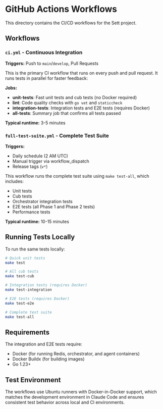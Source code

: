 # GitHub Actions Workflows

This directory contains the CI/CD workflows for the Sett project.

## Workflows

### `ci.yml` - Continuous Integration

**Triggers:** Push to `main`/`develop`, Pull Requests

This is the primary CI workflow that runs on every push and pull request. It runs tests in parallel for faster feedback:

**Jobs:**
- **unit-tests**: Fast unit tests and cub tests (no Docker required)
- **lint**: Code quality checks with `go vet` and `staticcheck`
- **integration-tests**: Integration tests and E2E tests (requires Docker)
- **all-tests**: Summary job that confirms all tests passed

**Typical runtime:** 3-5 minutes

### `full-test-suite.yml` - Complete Test Suite

**Triggers:**
- Daily schedule (2 AM UTC)
- Manual trigger via workflow_dispatch
- Release tags (`v*`)

This workflow runs the complete test suite using `make test-all`, which includes:
- Unit tests
- Cub tests
- Orchestrator integration tests
- E2E tests (all Phase 1 and Phase 2 tests)
- Performance tests

**Typical runtime:** 10-15 minutes

## Running Tests Locally

To run the same tests locally:

```bash
# Quick unit tests
make test

# All cub tests
make test-cub

# Integration tests (requires Docker)
make test-integration

# E2E tests (requires Docker)
make test-e2e

# Complete test suite
make test-all
```

## Requirements

The integration and E2E tests require:
- Docker (for running Redis, orchestrator, and agent containers)
- Docker Buildx (for building images)
- Go 1.23+

## Test Environment

The workflows use Ubuntu runners with Docker-in-Docker support, which matches the development environment in Claude Code and ensures consistent test behavior across local and CI environments.
